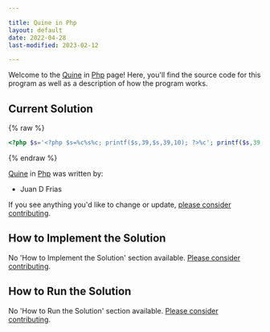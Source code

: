 ```yaml
---

title: Quine in Php
layout: default
date: 2022-04-28
last-modified: 2023-02-12

---
```


Welcome to the [Quine](https://sampleprograms.io/projects/quine) in [Php](https://sampleprograms.io/languages/php) page! Here, you'll find the source code for this program as well as a description of how the program works.

## Current Solution

{% raw %}

```php
<?php $s='<?php $s=%c%s%c; printf($s,39,$s,39,10); ?>%c'; printf($s,39,$s,39,10); ?>
```

{% endraw %}

[Quine](https://sampleprograms.io/projects/quine) in [Php](https://sampleprograms.io/languages/php) was written by:

- Juan D Frias

If you see anything you'd like to change or update, [please consider contributing](https://github.com/TheRenegadeCoder/sample-programs).

## How to Implement the Solution

No 'How to Implement the Solution' section available. [Please consider contributing](https://github.com/TheRenegadeCoder/sample-programs-website).

## How to Run the Solution

No 'How to Run the Solution' section available. [Please consider contributing](https://github.com/TheRenegadeCoder/sample-programs-website).